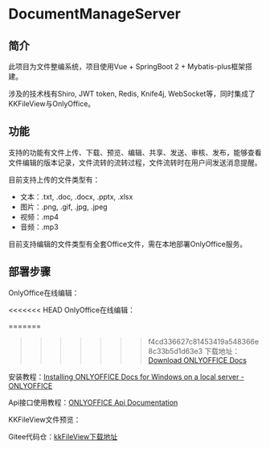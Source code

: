# DocumentManageServer

## 简介

此项目为文件整编系统，项目使用Vue + SpringBoot 2 + Mybatis-plus框架搭建。

涉及的技术栈有Shiro, JWT token, Redis, Knife4j, WebSocket等，同时集成了KKFileView与OnlyOffice。

## 功能

支持的功能有文件上传、下载、预览、编辑、共享、发送、审核、发布，能够查看文件编辑的版本记录，文件流转的流转过程，文件流转时在用户间发送消息提醒。

目前支持上传的文件类型有：

- 文本：.txt, .doc, .docx, .pptx, .xlsx
- 图片：.png, .gif, .jpg, .jpeg
- 视频：.mp4
- 音频：.mp3

目前支持编辑的文件类型有全套Office文件，需在本地部署OnlyOffice服务。

## 部署步骤
OnlyOffice在线编辑：

<<<<<<< HEAD
OnlyOffice在线编辑：

=======
>>>>>>> f4cd336627c81453419a548366e8c33b5d1d63e3
下载地址：[Download ONLYOFFICE Docs](https://www.onlyoffice.com/download-docs.aspx?from=document-editor#docs-community)

安装教程：[Installing ONLYOFFICE Docs for Windows on a local server - ONLYOFFICE](https://helpcenter.onlyoffice.com/installation/docs-community-install-windows.aspx)

Api接口使用教程：[ONLYOFFICE Api Documentation](https://api.onlyoffice.com/editors)

KKFileView文件预览：

Gitee代码仓：[kkFileView下载地址](https://gitee.com/kekingcn/file-online-preview)
